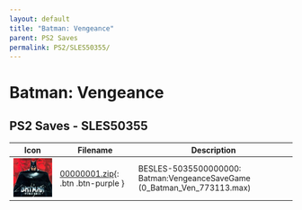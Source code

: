 ```yaml
---
layout: default
title: "Batman: Vengeance"
parent: PS2 Saves
permalink: PS2/SLES50355/
---
```

# Batman: Vengeance

## PS2 Saves - SLES50355

| Icon | Filename | Description |
|------|----------|-------------|
| ![Batman: Vengeance](icon0.png) | [00000001.zip](00000001.zip){: .btn .btn-purple } | BESLES-5035500000000: Batman:VengeanceSaveGame (0_Batman_Ven_773113.max) |
